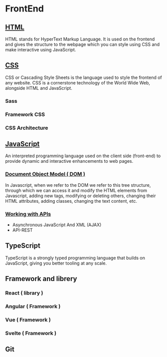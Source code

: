 # FrontEnd

## [HTML](/Markdown/html.md)

HTML stands for HyperText Markup Language. It is used on the frontend and gives the structure to the webpage which you can style using CSS and make interactive using JavaScript.

## [CSS](/Markdown/css.md)

CSS or Cascading Style Sheets is the language used to style the frontend of any website. CSS is a cornerstone technology of the World Wide Web, alongside HTML and JavaScript.

### Sass

### Framework CSS

### CSS Architecture

## [JavaScript](/Markdown/javascript.md)

An interpreted programming language used on the client side (front-end) to provide dynamic and interactive enhancements to web pages.

### [Document Object Model ( DOM )](/Markdown/js-dom.md)

In Javascript, when we refer to the DOM we refer to this tree structure, through which we can access it and modify the HTML elements from Javascript, adding new tags, modifying or deleting others, changing their HTML attributes, adding classes, changing the text content, etc.

### [Working with APIs](/JavaScript/Working-with-APIs/)

- Asynchronous JavaScript And XML (AJAX)
- API-REST

## TypeScript

TypeScript is a strongly typed programming language that builds on JavaScript, giving you better tooling at any scale.

## Framework and librery

### React ( library )

### Angular ( Framework )

### Vue ( Framework )

### Svelte ( Framework )

## Git
